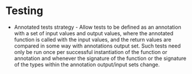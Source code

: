 # Testing 

 - Annotated tests strategy - Allow tests to be defined as an annotation with a set of input values and output values, where the annotated function is called with the input values, and the return values are compared in some way with annotations output set. Such tests need only be run once per successful instantiation of the function or annotation and whenever the signature of the function or the signature of the types within the annotation output/input sets change.